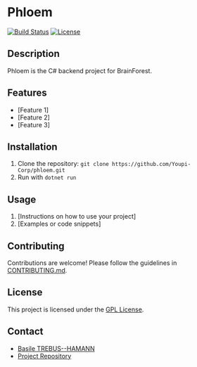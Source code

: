 # Phloem

[![Build Status](https://img.shields.io/travis/your-username/phloem.svg?style=flat-square)](https://travis-ci.org/your-username/phloem)
[![License](https://img.shields.io/github/license/your-username/phloem.svg?style=flat-square)](https://github.com/your-username/phloem/blob/master/LICENSE)

## Description

Phloem is the C# backend project for BrainForest.

## Features

- [Feature 1]
- [Feature 2]
- [Feature 3]

## Installation

1. Clone the repository: `git clone https://github.com/Youpi-Corp/phloem.git`
2. Run with `dotnet run`


## Usage

1. [Instructions on how to use your project]
2. [Examples or code snippets]

## Contributing

Contributions are welcome! Please follow the guidelines in [CONTRIBUTING.md](CONTRIBUTING.md).

## License

This project is licensed under the [GPL License](LICENSE).

## Contact

- [Basile TREBUS--HAMANN](mailto:basile.trebus-hamann@epitech.eu)
- [Project Repository](https://github.com/Youpi-Corp/phloem)
